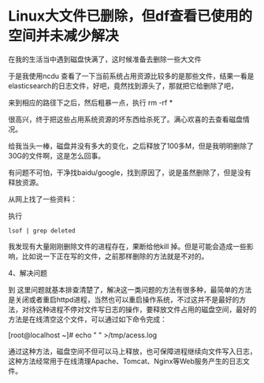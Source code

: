 # Linux大文件已删除，但df查看已使用的空间并未减少解决

在我的生活当中遇到磁盘快满了，这时候准备去删除一些大文件

于是我使用ncdu 查看了一下当前系统占用资源比较多的是那些文件，结果一看是elasticsearch的日志文件，好吧，竟然找到源头了，那就把它给删除了吧，

来到相应的路径下之后，然后粗暴一点，执行  rm   -rf   *

很高兴，终于把这些占用系统资源的坏东西给杀死了。满心欢喜的去查看磁盘情况。

给我当头一棒，磁盘并没有多大的变化，之后释放了100多M，但是我明明删除了30G的文件啊，这是怎么回事。

有问题不可怕，干净找baidu/google，找到原因了，说是虽然删除了，但是没有释放资源。

从网上找了一些资料：

执行  
```
lsof | grep deleted
```
我发现有大量刚刚删除文件的进程存在，果断给他kill 掉。但是可能会造成一些影响，比如说一下正在写的文件，之前那样删除的方法就是不对的。



4、解决问题

到 这里问题就基本排查清楚了，解决这一类问题的方法有很多种，最简单的方法是关闭或者重启httpd进程，当然也可以重启操作系统，不过这并不是最好的方 法，对待这种进程不停对文件写日志的操作，要释放文件占用的磁盘空间，最好的方法是在线清空这个文件，可以通过如下命令完成：

[root@localhost ~]# echo " " >/tmp/acess.log

通过这种方法，磁盘空间不但可以马上释放，也可保障进程继续向文件写入日志，这种方法经常用于在线清理Apache、Tomcat、Nginx等Web服务产生的日志文件。